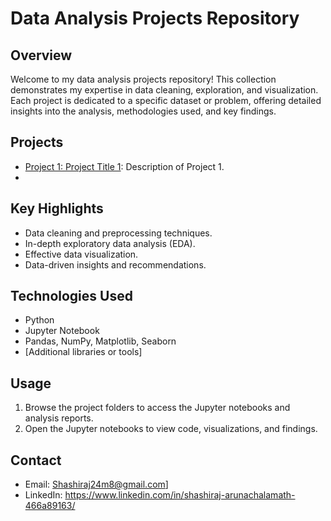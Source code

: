# Data Analysis Projects Repository

## Overview

Welcome to my data analysis projects repository! This collection demonstrates my expertise in data cleaning, exploration, and visualization. Each project is dedicated to a specific dataset or problem, offering detailed insights into the analysis, methodologies used, and key findings.

## Projects

- [Project 1: Project Title 1](Project1/): Description of Project 1.
-

## Key Highlights

- Data cleaning and preprocessing techniques.
- In-depth exploratory data analysis (EDA).
- Effective data visualization.
- Data-driven insights and recommendations.

## Technologies Used

- Python
- Jupyter Notebook
- Pandas, NumPy, Matplotlib, Seaborn
- [Additional libraries or tools]

## Usage

1. Browse the project folders to access the Jupyter notebooks and analysis reports.
2. Open the Jupyter notebooks to view code, visualizations, and findings.

## Contact

- Email: Shashiraj24m8@gmail.com]
- LinkedIn: https://www.linkedin.com/in/shashiraj-arunachalamath-466a89163/
